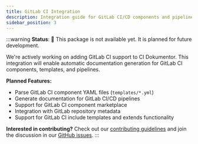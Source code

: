 ```yaml
---
title: GitLab CI Integration
description: Integration guide for GitLab CI/CD components and pipelines (planned for future development)
sidebar_position: 3
---
```


:::warning
**Status**: 🚧 This package is not available yet. It is planned for future development.

We're actively working on adding GitLab CI support to CI Dokumentor. This integration will enable automatic documentation generation for GitLab CI components, templates, and pipelines.

**Planned Features:**

- Parse GitLab CI component YAML files (`templates/*.yml`)
- Generate documentation for GitLab CI/CD pipelines
- Support for GitLab CI component marketplace
- Integration with GitLab repository metadata
- Support for GitLab CI include templates and extends functionality

**Interested in contributing?** Check out our [contributing guidelines](../developers/contributing.md) and join the discussion in our [GitHub issues](https://github.com/hoverkraft-tech/ci-dokumentor/issues).
:::
